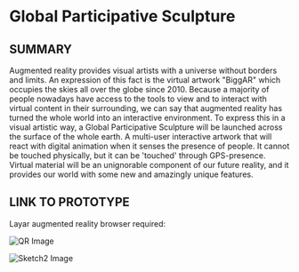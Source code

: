 # Global Participative Sculpture

## SUMMARY

Augmented reality provides visual artists with a universe without borders and limits. An expression of this fact is the virtual artwork "BiggAR" which occupies the skies all over the globe since 2010. Because a majority of people nowadays have access to the tools to view and to interact with virtual content in their surrounding, we can say that augmented reality has turned the whole world into an interactive environment. To express this in a visual artistic way, a Global Participative Sculpture will be launched across the surface of the whole earth. A multi-user interactive artwork that will react with digital animation when it senses the presence of people. It cannot be touched physically, but it can be 'touched' through GPS-presence. Virtual material will be an unignorable component of our future reality, and it provides our world with some new and amazingly unique features. 

## LINK TO PROTOTYPE

Layar augmented reality browser required:

![QR Image](../project_images/QR-layar.png?raw=true "QR Image")

![Sketch2 Image](../project_images/sketch.jpg?raw=true "Sketch2 Image")


